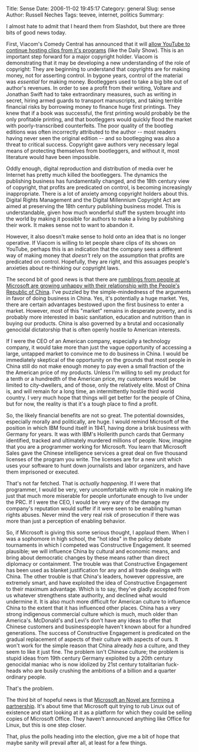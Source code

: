 Title: Sense
Date: 2006-11-02 19:45:17
Category: general
Slug: sense
Author: Russell Neches
Tags: teevee, internet, politics
Summary: 


I almost hate to admit that I heard them from Slashdot, but there are
three bits of good news today.

First, Viacom's Comedy Central has announced that it will [allow YouTube
to continue hosting clips from it's
programs](http://arstechnica.com/news.ars/post/20061101-8126.html) (like
the Daily Show). This is an important step forward for a major copyright
holder. Viacom is demonstrating that it may be developing a new
understanding of the role of copyright: They are beginning to understand
that copyrights are for making money, not for asserting control. In
bygone years, control of the material was *essential* for making money.
Bootleggers used to take a big bite out of author's revenues. In order
to see a profit from their writing, Voltare and Jonathan Swift had to
take extraordinary measures, such as writing in secret, hiring armed
guards to transport manuscripts, and taking terrible financial risks by
borrowing money to finance huge first printings. They knew that if a
book was successful, the first printing would probably be the only
profitable printing, and that bootleggers would quickly flood the market
with poorly-transcribed counterfeits. The poor quality of the bootleg
editions was often incorrectly attributed to the author -- most readers
having never seen the original edition -- and so bootlegging was also a
threat to critical success. Copyright gave authors very necessary legal
means of protecting themselves from bootleggers, and without it, most
literature would have been impossible.

Oddly enough, digital reproduction and distribution of media over he
Internet has pretty much killed the bootleggers. The dynamics the
publishing business has fundamentally changed, and the 18th century view
of copyright, that profits are predicated on control, is becoming
increasingly inappropriate. There is a lot of anxiety among copyright
holders about this. Digital Rights Management and the Digital Millennium
Copyright Act are aimed at preserving the 18th century publishing
business model. This is understandable, given how much wonderful stuff
the system brought into the world by making it possible for authors to
make a living by publishing their work. It makes sense not to want to
abandon it.

However, it also doesn't make sense to hold onto an idea that is no
longer operative. If Viacom is willing to let people share clips of its
shows on YouTube, perhaps this is an indication that the company sees a
different way of making money that *doesn't* rely on the assumption that
profits are predicated on control. Hopefully, they are right, and this
assuages people's anxieties about re-thinking our copyright laws.

The second bit of good news is that there are [rumblings from people at
Microsoft are growing unhappy with their relationship with the People's
Republic of China](http://news.bbc.co.uk/2/hi/technology/6102180.stm).
I've puzzled by the simple-mindedness of the arguments in favor of doing
business in China. Yes, it's potentially a huge market. Yes, there are
certain advantages bestowed upon the first business to enter a market.
However, most of this "market" remains in desperate poverty, and is
probably more interested in basic sanitation, education and nutrition
than in buying our products. China is also governed by a brutal and
occasionally genocidal dictatorship that is often openly hostile to
American interests.

If I were the CEO of an American company, especially a technology
company, it would take more than just the vague opportunity of accessing
a large, untapped market to convince me to do business in China. I would
be immediately skeptical of the opportunity on the grounds that most
people in China still do not make enough money to pay even a small
fraction of the the American price of my products. Unless I'm willing to
sell my product for a tenth or a hundredth of the American price, my
customers would be limited to city-dwellers, and of those, only the
relatively elite. Most of China is, and will remain for a long time, an
intermittently hostile third world country. I very much hope that things
will get better for the people of China, but for now, the reality is
that it's a tough place to find a profit.

So, the likely financial benefits are not so great. The potential
downsides, especially morally and politically, are huge. I would remind
Microsoft of the position in which IBM found itself in 1941, having done
a brisk business with Germany for years. It was with IBM's Hollerith
punch cards that Germany identified, tracked and ultimately murdered
millions of people. Now, imagine that you are a programmer working for
Microsoft. You learn that Microsoft Sales gave the Chinese intelligence
services a great deal on five thousand licenses of the program you
write. The licenses are for a new unit which uses your software to hunt
down journalists and labor organizers, and have them imprisoned or
executed.

That's not far fetched. That is *actually happening*. If I were that
programmer, I would be very, very uncomfortable with my role in making
life just that much more miserable for people unfortunate enough to live
under the PRC. If I were the CEO, I would be very wary of the damage my
company's reputation would suffer if it were seen to be enabling human
rights abuses. Never mind the very real risk of prosecution if there was
more than just a perception of enabling behavior.

So, if Microsoft is giving this some serious thought, I applaud them.
When I was a sophomore in high school, the "hot idea" in the policy
debate tournaments in which I competed was Constructive Engagement. It
seemed plausible; we will influence China by cultural and economic
means, and bring about democratic changes by these means rather than
direct diplomacy or containment. The trouble was that Constructive
Engagement has been used as blanket justification for any and all trade
dealings with China. The other trouble is that China's leaders, however
oppressive, are extremely smart, and have exploited the idea of
Constructive Engagement to their maximum advantage. Which is to say,
they've gladly accepted from us whatever strengthens state authority,
and declined what would undermine it. It is also much more difficult for
American culture to influence China to the extent that it has influenced
other places. China has a very strong indigenous commercial culture
which is much, much older than America's. McDonald's and Levi's don't
have any ideas to offer that Chinese customers and businesspeople
haven't known about for a hundred generations. The success of
Constructive Engagement is predicated on the gradual replacement of
aspects of their culture with aspects of ours. It won't work for the
simple reason that China already *has* a culture, and they seem to like
it just fine. The problem isn't Chinese culture; the problem is stupid
ideas from 19th century Germany exploited by a 20th century genocidal
maniac who is now idolized by 21st century totalitarian fuck-heads who
are busily crushing the ambitions of a billion and a quarter ordinary
people.

That's the problem.

The third bit of hopeful news is that [Microsoft an Novel are forming a
partnership](http://online.wsj.com/public/article/SB116249026689311557-helTbrheLKgbaJ5iO5z40ZFCiOs_20061109.html?mod=blogs).
It's about time that Microsoft quit trying to rub Linux out of existence
and start looking at it as a platform for which they could be selling
copies of Microsoft Office. They haven't announced anything like Office
for Linux, but this is one step closer.

That, plus the polls heading into the election, give me a bit of hope
that maybe sanity will prevail after all, at least for a few things.
